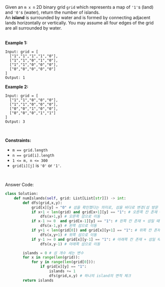 Given an `m x n` 2D binary grid `grid` which represents a map of `'1'`s (land) and `'0'`s (water), return the number of islands.
<br/>
An **island** is surrounded by water and is formed by connecting adjacent lands horizontally or vertically. You may assume all four edges of the grid are all surrounded by water.
<br/>
<br/>


**Example 1:**

```
Input: grid = [
  ["1","1","1","1","0"],
  ["1","1","0","1","0"],
  ["1","1","0","0","0"],
  ["0","0","0","0","0"]
]
Output: 1
```

**Example 2:**

```
Input: grid = [
  ["1","1","0","0","0"],
  ["1","1","0","0","0"],
  ["0","0","1","0","0"],
  ["0","0","0","1","1"]
]
Output: 3
```

<br/>

**Constraints:**

* `m == grid.length`
* `n == grid[i].length`
* `1 <= m, n <= 300`
* `grid[i][j]` is `'0'` or `'1'`.

<br/>

Answer Code:

```python
class Solution:
    def numIslands(self, grid: List[List[str]]) -> int:
        def dfs(grid,x,y):
            grid[x][y] = "0" # 섬을 확인했다는 의미로, 섬을 바다로 변경(섬 방문 체크 용도)
            if x+1 < len(grid) and grid[x+1][y] == "1": # 오른쪽 칸 존재 + 섬일 때
                dfs(x+1,y) # 오른쪽 섬으로 이동
            if x-1 >= 0  and grid[x-1][y] == "1": # 왼쪽 칸 존재 + 섬일 때
                dfs(x-1,y) # 왼쪽 섬으로 이동
            if y+1 < len(grid[0]) and grid[x][y+1] == "1": # 위쪽 칸 존재 + 섬일 때
                dfs(x,y+1) # 위쪽 섬으로 이동
            if y-1 >= 0 and grid[x][y-1] == "1": # 아래쪽 칸 존재 + 섬일 때
                dfs(x,y-1) # 아래쪽 섬으로 이동

        islands = 0 # 섬 개수 세는 변수
        for x in range(len(grid)):
            for y in range(len(grid[0])):
                if grid[x][y] == "1":
                    islands += 1
                    dfs(grid,x,y) # 하나의 island의 면적 체크
        return islands
```